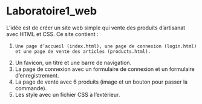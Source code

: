 # Laboratoire1_web
 
L’idée est de créer un site web simple qui vente des produits d’artisanat avec HTML et CSS.
Ce site contient :

 1. 	Une page d’accueil (index.html), une page de connexion (login.html) et une page de vente des articles (products.html).
 2.	 Un favicon, un titre et une barre de navigation.
 3.	 La page de connexion avec un formulaire de connexion et un formulaire d’enregistrement.
 4.	 La page de vente avec 6 produits (image et un bouton pour passer la commande).
 5.	 Les style avec un fichier CSS à l’extérieur.
